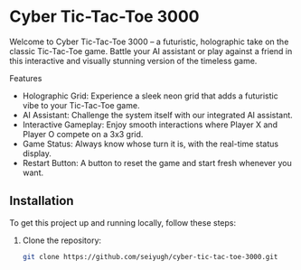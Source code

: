 # Cyber Tic-Tac-Toe 3000

Welcome to Cyber Tic-Tac-Toe 3000 – a futuristic, holographic take on the classic Tic-Tac-Toe game. Battle your AI assistant or play against a friend in this interactive and visually stunning version of the timeless game.

Features

- Holographic Grid: Experience a sleek neon grid that adds a futuristic vibe to your Tic-Tac-Toe game.
- AI Assistant: Challenge the system itself with our integrated AI assistant.
- Interactive Gameplay: Enjoy smooth interactions where Player X and Player O compete on a 3x3 grid.
- Game Status: Always know whose turn it is, with the real-time status display.
- Restart Button: A button to reset the game and start fresh whenever you want.

## Installation

To get this project up and running locally, follow these steps:

1. Clone the repository:
   ```bash
   git clone https://github.com/seiyugh/cyber-tic-tac-toe-3000.git
